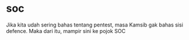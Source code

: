 # soc
Jika kita udah sering bahas tentang pentest, masa Kamsib gak bahas sisi defence. Maka dari itu, mampir sini ke pojok SOC
